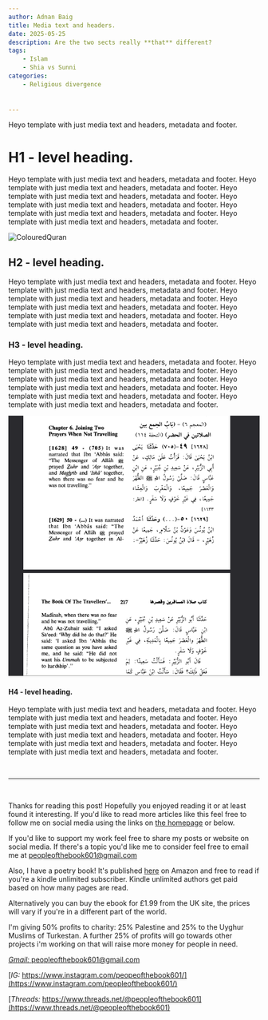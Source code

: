 ```yaml
---
author: Adnan Baig 
title: Media text and headers.
date: 2025-05-25 
description: Are the two sects really **that** different?
tags: 
    - Islam
    - Shia vs Sunni
categories:
    - Religious divergence


---
```


Heyo template with just media text and headers, metadata and footer.

<!--more-->

<!-- Test this

<img src="Isolated.png" alt="isolated" width="200"/>

-->

# H1 - level heading.

Heyo template with just media text and headers, metadata and footer.
Heyo template with just media text and headers, metadata and footer.
Heyo template with just media text and headers, metadata and footer.
Heyo template with just media text and headers, metadata and footer.
Heyo template with just media text and headers, metadata and footer.
Heyo template with just media text and headers, metadata and footer.


<!--![ColouredQuran](/images/colouredQuran.png)-->


![ColouredQuran](https://baigel2.github.io/pob-testing/images/colouredQuran.png)




## H2 - level heading.

Heyo template with just media text and headers, metadata and footer.
Heyo template with just media text and headers, metadata and footer.
Heyo template with just media text and headers, metadata and footer.
Heyo template with just media text and headers, metadata and footer.
Heyo template with just media text and headers, metadata and footer.
Heyo template with just media text and headers, metadata and footer.


### H3 - level heading.

Heyo template with just media text and headers, metadata and footer.
Heyo template with just media text and headers, metadata and footer.
Heyo template with just media text and headers, metadata and footer.
Heyo template with just media text and headers, metadata and footer.
Heyo template with just media text and headers, metadata and footer.
Heyo template with just media text and headers, metadata and footer.



![CombiningPrayers](/images/combiningPrayers.png)





#### H4 - level heading.

Heyo template with just media text and headers, metadata and footer.
Heyo template with just media text and headers, metadata and footer.
Heyo template with just media text and headers, metadata and footer.
Heyo template with just media text and headers, metadata and footer.
Heyo template with just media text and headers, metadata and footer.
Heyo template with just media text and headers, metadata and footer.


<br>

---

<br>

Thanks for reading this post! Hopefully you enjoyed reading it or at least found it interesting. If you'd like to read more articles like this feel free to follow me on social media using the links on [the homepage](https://peopleofthebook.co.uk) or below.

If you'd like to support my work feel free to share my posts or website on social media. If there's a topic you'd like me to consider feel free to email me at peopleofthebook601@gmail.com

Also, I have a poetry book! It's published [here](https://amzn.eu/d/3nzHMT6) on Amazon and free to read if you're a kindle unlimited subscriber. Kindle unlimited authors get paid based on how many pages are read.

Alternatively you can buy the ebook for £1.99 from the UK site, the prices will vary if you're in a different part of the world.

I'm giving 50% profits to charity: 25% Palestine and 25% to the Uyghur Muslims of Turkestan. A further 25% of profits will go towards other projects i'm working on that will raise more money for people in need.

[*Gmail:* peopleofthebook601@gmail.com](peopleofthebook601@gmail.com)

[*IG:* https://www.instagram.com/peopeofthebook601/](https://www.instagram.com/peopleofthebook601/)

[*Threads:* https://www.threads.net/@peopleofthebook601](https://www.threads.net/@peopleofthebook601)

